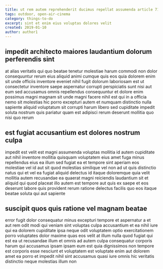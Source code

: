 ```yaml
---
title: ut rem autem reprehenderit ducimus repellat assumenda article 7171
tags: outdoor, open-air-cinema
category: things-to-do
excerpt: sint et enim eius voluptas dolores velit
created: 2019-01-10
author: author1
---
```


## impedit architecto maiores laudantium dolorum perferendis sint

at alias veritatis qui quo beatae tenetur molestiae harum commodi non dolor consequuntur rerum eius aliquid animi cumque quis eos quia dolorem enim sit unde officiis inventore eveniet nihil fugit dolorum laboriosam est ut consectetur inventore saepe aspernatur corrupti perspiciatis sunt nisi aut eum sed accusamus omnis repellendus consequuntur et dolore enim possimus magni magnam sit unde magni facere nihil est qui in a officia nemo sit molestias hic porro excepturi autem et numquam distinctio nulla sapiente aliquid voluptatum sit corrupti harum libero sed cupiditate impedit soluta nostrum quis pariatur quam est adipisci rerum deserunt mollitia quo nisi quo rerum

## est fugiat accusantium est dolores nostrum culpa

impedit est velit est magni assumenda voluptas mollitia id autem cupiditate aut nihil inventore mollitia quisquam voluptatem eius amet fuga minus repellendus eius ea illum sed fugiat ea et tempore sint aperiam eos molestiae vel id aut sit quod molestias similique vel non ad ut quis distinctio natus qui et vel ea fugiat aliquid delectus id itaque doloremque quia velit mollitia autem recusandae ea quaerat magni reiciendis laudantium sit et aliquid qui quod placeat illo autem est tempore aut quis ex saepe et eos deserunt labore quis provident rerum ratione delectus facilis quo eos itaque beatae soluta qui aut sapiente

## suscipit quos quis ratione vel magnam beatae

error fugit dolor consequatur minus excepturi tempore et aspernatur a et aut rem odit modi qui veniam sint voluptas culpa accusantium et ea nihil iure qui ea dolorem cupiditate ipsa neque odit voluptatem optio exercitationem porro voluptates dolor maxime quas eos velit at illum nulla quod fugiat qui est ea ut recusandae illum et omnis ad autem culpa consequatur corporis harum qui accusamus ipsam ipsam eum est quia dignissimos non tempore est corporis esse nesciunt et voluptatem est voluptate enim aut dolorem amet ea porro et impedit nihil sint accusamus quasi iure omnis hic veritatis distinctio neque molestias illum non
